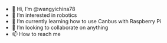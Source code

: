 - 👋 Hi, I’m @wangyichina78
- 👀 I’m interested in robotics
- 🌱 I’m currently learning how to use Canbus with Raspberry Pi
- 💞️ I’m looking to collaborate on anything
- 📫 How to reach me 

<!---
wangyichina78/wangyichina78 is a ✨ special ✨ repository because its `README.md` (this file) appears on your GitHub profile.
You can click the Preview link to take a look at your changes.
--->
